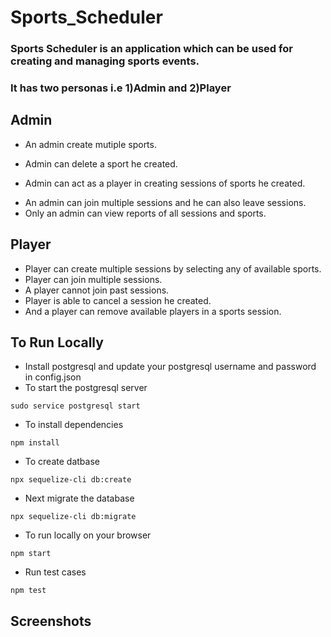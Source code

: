 # Sports_Scheduler
### Sports Scheduler is an application which can be used for creating and managing sports events.
### It has two personas i.e 1)Admin and 2)Player

## Admin
- An admin create mutiple sports.
+ Admin can delete a sport he created.
* Admin can act as a player in creating sessions of sports he created.
- An admin can join multiple sessions and he can also leave sessions.
- Only an admin can view reports of all sessions and sports.

## Player
- Player can create multiple sessions by selecting any of available sports.
- Player can join multiple sessions.
- A player cannot join past sessions.
- Player is able to cancel a session he created.
- And a player can remove available players in a sports session.

## To Run Locally
- Install postgresql and update your postgresql username and password in config.json
- To start the postgresql server
```
sudo service postgresql start
```
- To install dependencies
```
npm install
```
- To create datbase
```
npx sequelize-cli db:create
```
- Next migrate the database
```
npx sequelize-cli db:migrate
```
- To run locally on your browser
```
npm start
```
- Run test cases
```
npm test
```
## Screenshots
